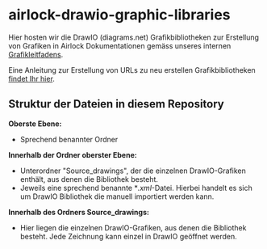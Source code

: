 # airlock-drawio-graphic-libraries

Hier hosten wir die DrawIO (diagrams.net) Grafikbibliotheken zur Erstellung von Grafiken in Airlock Dokumentationen gemäss unseres internen [Grafikleitfadens](https://confluence.ergon.ch/display/airlock/Grafikleitfaden).

Eine Anleitung zur Erstellung von URLs zu neu erstellen Grafikbibliotheken [findet Ihr hier](https://github.com/jgraph/drawio-libs).

## Struktur der Dateien in diesem Repository
**Oberste Ebene:** 
* Sprechend benannter Ordner

**Innerhalb der Ordner oberster Ebene:**
* Unterordner "Source_drawings", der die einzelnen DrawIO-Grafiken enthält, aus denen die Bibliothek besteht.
* Jeweils eine sprechend benannte **.xml*-Datei. Hierbei handelt es sich um DrawIO Bibliothek die manuell importiert werden kann.

**Innerhalb des Ordners Source_drawings:**
* Hier liegen die einzelnen DrawIO-Grafiken, aus denen die Bibliothek besteht. Jede Zeichnung kann einzel in DrawIO geöffnet werden.
